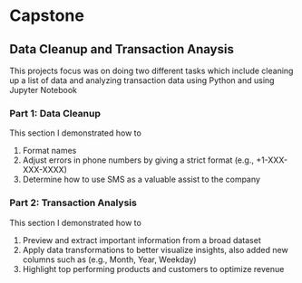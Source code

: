 # Capstone 

## Data Cleanup and Transaction Anaysis
This projects focus was on doing two different tasks which include cleaning up a list of data and analyzing transaction data using Python and using Jupyter Notebook

### Part 1: Data Cleanup
This section I demonstrated how to
1. Format names
2. Adjust errors in phone numbers by giving a strict format (e.g., +1-XXX-XXX-XXXX)
3. Determine how to use SMS as a valuable assist to the company

### Part 2: Transaction Analysis 
This section I demonstrated how to 
1. Preview and extract important information from a broad dataset
2. Apply data transformations to better visualize insights, also added new columns such as (e.g., Month, Year, Weekday)
3. Highlight top performing products and customers to optimize revenue


